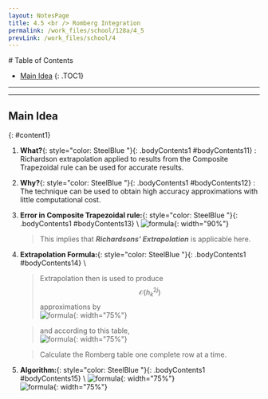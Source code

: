 ```yaml
---
layout: NotesPage
title: 4.5 <br /> Romberg Integration
permalink: /work_files/school/128a/4_5
prevLink: /work_files/school/4
---
```


<div markdown="1" class = "TOC">
# Table of Contents

  * [Main Idea](#content1)
  {: .TOC1}
</div>

***
***

## Main Idea
{: #content1}

1. **What?**{: style="color: SteelBlue  "}{: .bodyContents1 #bodyContents11}
    :   Richardson extrapolation applied to results from the
        Composite Trapezoidal rule can be used for accurate results.
2. **Why?**{: style="color: SteelBlue  "}{: .bodyContents1 #bodyContents12}
    :   The technique can be used to obtain high accuracy approximations with little
        computational cost.
3. **Error in Composite Trapezoidal rule:**{: style="color: SteelBlue  "}{: .bodyContents1 #bodyContents13} \\
    ![formula](/main_files/128a/4/4.5/1.png){: width="90%"}  
    > This implies that ***Richardsons' Extrapolation*** is applicable here.
4. **Extrapolation Formula:**{: style="color: SteelBlue  "}{: .bodyContents1 #bodyContents14} \\
    > Extrapolation then is used to produce $$\mathcal{O}(h_k^{2j})$$ approximations by  
    ![formula](/main_files/128a/4/4.5/2.png){: width="75%"}  

    > and according to this table,  
    ![formula](/main_files/128a/4/4.5/3.png){: width="75%"}  

    > Calculate the Romberg table one complete row at a time.
5. **Algorithm:**{: style="color: SteelBlue  "}{: .bodyContents1 #bodyContents15} \\
    ![formula](/main_files/128a/4/4.5/4.png){: width="75%"}  
    ![formula](/main_files/128a/4/4.5/5.png){: width="75%"}  
